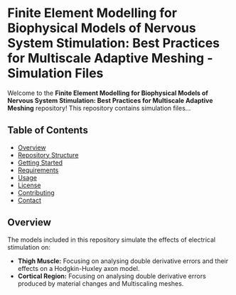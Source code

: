 # Finite Element Modelling for Biophysical Models of Nervous System Stimulation: Best Practices for Multiscale Adaptive Meshing - Simulation Files

Welcome to the **Finite Element Modelling for Biophysical Models of Nervous System Stimulation: Best Practices for Multiscale Adaptive Meshing** repository! This repository contains simulation files...

## Table of Contents

- [Overview](#overview)
- [Repository Structure](#repository-structure)
- [Getting Started](#getting-started)
- [Requirements](#requirements)
- [Usage](#usage)
- [License](#license)
- [Contributing](#contributing)
- [Contact](#contact)

## Overview

The models included in this repository simulate the effects of electrical stimulation on:
- **Thigh Muscle:** Focusing on analysing double derivative errors and their effects on a Hodgkin-Huxley axon model.
- **Cortical Region:** Focusing on analysing double derivative errors produced by material changes and Multiscaling meshes.



